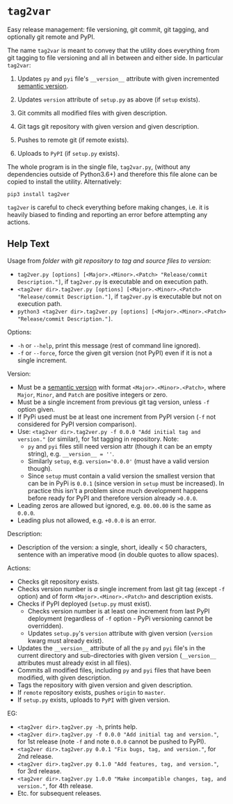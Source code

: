 # `tag2var`

Easy release management: file versioning, git commit, git tagging, and  optionally 
git remote and PyPI. 

The name `tag2var` is meant to convey that the utility does everything from 
git tagging to file versioning and all in between and either side. In particular
`tag2var`:

  1. Updates `py` and `pyi` file's `__version__` attribute with given incremented 
  [semantic version](https://semver.org).

  2. Updates `version` attribute of `setup.py` as above (if `setup` exists).

  3. Git commits all modified files with given description.

  4. Git tags git repository with given version and given description.

  5. Pushes to remote git (if remote exists).

  6. Uploads to `PyPI` (if `setup.py` exists).

The whole program is in the single file, `tag2var.py`, (without any dependencies outside 
of Python3.6+) and therefore this file alone can be copied to install the utility. 
Alternatively:

    pip3 install tag2ver

`tag2ver` is careful to check everything before making changes, i.e. it is heavily
biased to finding and reporting an error before attempting any actions.

## Help Text

Usage from *folder with git repository to tag and source files to version*:

  *  `tag2ver.py [options] [<Major>.<Minor>.<Patch> "Release/commit Description."]`, 
  if `tag2ver.py` is executable and on execution path.
  *  `<tag2ver dir>.tag2ver.py [options] [<Major>.<Minor>.<Patch> "Release/commit Description."]`,
  if `tag2ver.py` is executable but not on execution path.
  *  `python3 <tag2ver dir>.tag2ver.py [options] [<Major>.<Minor>.<Patch> "Release/commit Description."]`.

Options:

  * `-h` or `--help`, print this message (rest of command line ignored).
  * `-f` or `--force`, force the given git version (not PyPI) even if it is not a single 
  increment.

Version:

  * Must be a [semantic version](https://semver.org) with format `<Major>.<Minor>.<Patch>`,
  where `Major`, `Minor`, and `Patch` are positive integers or zero.
  * Must be a single increment from previous git tag version, unless `-f` option given.
  * If PyPi used must be at least one increment from PyPI version 
  (`-f` not considered for PyPI version comparison).
  * Use: `<tag2ver dir>.tag2ver.py -f 0.0.0 "Add initial tag and version."` 
  (or similar), for 1st tagging in repository. Note:
    * `py` and `pyi` files still need version attr (though it can be an empty string), 
    e.g. `__version__ = ''`.
    * Similarly `setup`, e.g. `version='0.0.0'` (must have a valid version though).
    * Since `setup` must contain a valid version the smallest version that can be in PyPi
    is `0.0.1` (since version in `setup` must be increased). In practice this isn't a 
    problem since much development happens before ready for PyPI and therefore version 
    already `>0.0.0`.
  * Leading zeros are allowed but ignored, e.g. `00.00.00` is the same as `0.0.0`.
  * Leading plus not allowed, e.g. `+0.0.0` is an error.

Description:

  * Description of the version: a single, short, ideally < 50 characters, sentence with 
  an imperative mood (in double quotes to allow spaces).

Actions:

  * Checks git repository exists.
  * Checks version number is *a* single increment from last git tag (except `-f` option) 
  and of form `<Major>.<Minor>.<Patch>` and description exists.
  * Checks if PyPI deployed (`setup.py` must exist).
    * Checks version number is at least one increment from last PyPI deployment 
    (regardless of `-f` option - PyPi versioning cannot be overridden).
    * Updates `setup.py`'s `version` attribute with given version 
    (`version` kwarg must already exist).
  * Updates the `__version__` attribute of all the `py` and `pyi` file's in the 
  current directory and sub-directories with given version 
  (`__version__` attributes must already exist in all files).
  * Commits all modified files, including `py` and `pyi` files that have been modified, 
  with given description.
  * Tags the repository with given version and given description.
  * If `remote` repository exists, pushes `origin` to `master`.
  * If `setup.py` exists, uploads to `PyPI` with given version.

EG:

  * `<tag2ver dir>.tag2ver.py -h`, prints help.
  * `<tag2ver dir>.tag2ver.py -f 0.0.0 "Add initial tag and version."`, 
  for 1st release (note `-f` and note `0.0.0` cannot be pushed to PyPI).
  * `<tag2ver dir>.tag2ver.py 0.0.1 "Fix bugs, tag, and version."`, for 2nd release.
  * `<tag2ver dir>.tag2ver.py 0.1.0 "Add features, tag, and version."`, for 3rd release.
  * `<tag2ver dir>.tag2ver.py 1.0.0 "Make incompatible changes, tag, and version."`, 
  for 4th release.
  * Etc. for subsequent releases.

